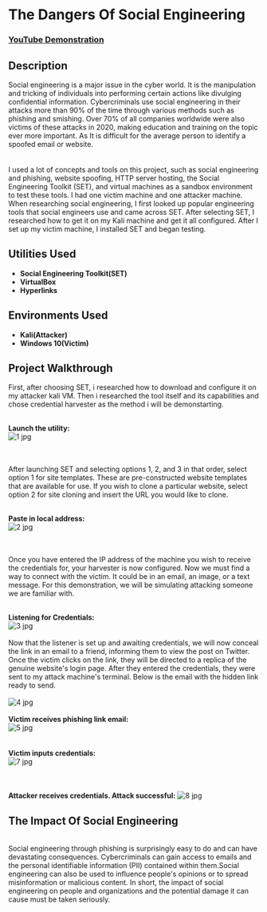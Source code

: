 <h1>The Dangers Of Social Engineering</h1>

 ### [YouTube Demonstration]()

<h2>Description</h2>
Social engineering is a major issue in the cyber world. It is the manipulation and 
tricking of individuals into performing certain actions like divulging confidential 
information. Cybercriminals use social engineering in their attacks more than 90% of 
the time through various methods such as phishing and smishing. Over 70% of all 
companies worldwide were also victims of these attacks in 2020, making education 
and training on the topic ever more important.  As It is difficult for the average 
person to identify a spoofed email or website.
<br />
<br />
<br />
I used a lot of concepts and tools on this project, such as social engineering and 
phishing, website spoofing, HTTP server hosting, the Social Engineering Toolkit 
(SET), and virtual machines as a sandbox environment to test these tools. I had one 
victim machine and one attacker machine. When researching social engineering, I 
first looked up popular engineering tools that social engineers use and came across 
SET. After selecting SET, I researched how to get it on my Kali machine and get it 
all configured. After I set up my victim machine, I installed SET and began 
testing.

<h2>Utilities Used</h2>

- <b>Social Engineering Toolkit(SET)</b> 
- <b>VirtualBox</b>
- <b>Hyperlinks</b>

<h2>Environments Used </h2>

- <b>Kali(Attacker)</b> 
- <b>Windows 10(Victim)</b>

<h2>Project Walkthrough</h2>
First, after choosing SET, i researched how to download and configure it on my attacker kali VM. Then i researched the tool itself and its capabilities and chose credential harvester as the method i will be demonstarting.
<br />
<br />



<b>Launch the utility:</b> <br/>
![1 jpg](https://user-images.githubusercontent.com/125488657/223505584-b28bdf9e-7e76-4d45-8736-a048ffaa6818.png)

<br />
<br />
After launching SET and selecting options 1, 2, and 3 in that order, select option 1 for site templates. These are pre-constructed website templates that are available for use. If you wish to clone a particular website, select option 2 for site cloning and insert the URL you would like to clone.
<br />
<br />

<b>Paste in local address:</b> <br/>
![2 jpg](https://user-images.githubusercontent.com/125488657/223531234-495be71b-7827-4340-90dd-78ebeeee4cb5.png)

<br />
<br />
Once you have entered the IP address of the machine you wish to receive the credentials for, your harvester is now configured. Now we must find a way to connect with the victim. It could be in an email, an image, or a text message. For this demonstration, we will be simulating attacking someone we are familiar with.
<br />
<br />

<b>Listening for Credentials:</b> <br />
![3 jpg](https://user-images.githubusercontent.com/125488657/223535692-d6ab01ca-8a6d-4cb7-b9e6-9321ca759902.png)
<br />
<br />
Now that the listener is set up and awaiting credentials, we will now conceal the link in an email to a friend, informing them to view the post on Twitter. Once the victim clicks on the link, they will be directed to a replica of the genuine website's login page. After they entered the credentials, they were sent to my attack machine's terminal. Below is the email with the hidden link ready to send.
<br />
<br />
![4 jpg](https://user-images.githubusercontent.com/125488657/223542611-62b10b8d-c78f-448f-83b8-0d7e07142b89.png)
<br />
<br />
<b>Victim receives phishing link email:</b> <br />
![5 jpg](https://user-images.githubusercontent.com/125488657/223543041-9f8b9d8a-b5d3-4107-b41d-6057ab2cadac.png)
<br />
<br />
<br />
<b>Victim inputs credentials:</b> <br />
![7 jpg](https://user-images.githubusercontent.com/125488657/223543710-c5f6913a-d36b-4970-9b92-ca67c7eeb21f.png)
<br />
<br />
<br />
<br />
<b>Attacker receives credentials. Attack successful:</b>
![8 jpg](https://user-images.githubusercontent.com/125488657/223544448-4dd8d76c-d169-4049-a541-aa094aa14a03.png)

<h2>The Impact Of Social Engineering</h2>
<br />
Social engineering through phishing is surprisingly easy to do and can have 
devastating consequences. Cybercriminals can gain access to emails and the 
personal identifiable information (PII) contained within them.Social engineering 
can also be used to influence people's opinions or to spread misinformation or 
malicious content. In short, the impact of social engineering on people and
organizations and the potential damage it can cause 
must be taken seriously.
<!--
 ```diff
- text in red
+ text in green
! text in orange
# text in gray
@@ text in purple (and bold)@@
```
--!>
